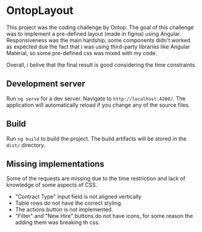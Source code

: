 # OntopLayout

This project was the coding challenge by Ontop. The goal of this challenge was to implement a pre-defined layout (made in figma) using Angular. Responsiveness was the main hardship, some components didn't worked as expected due the fact that i was using third-party libraries like Angular Material, so some pre-defined css was mixed with my code. 

Overall, i belive that the final result is good considering the time constraints. 

## Development server

Run `ng serve` for a dev server. Navigate to `http://localhost:4200/`. The application will automatically reload if you change any of the source files.

## Build

Run `ng build` to build the project. The build artifacts will be stored in the `dist/` directory.

## Missing implementations

Some of the requests are missing due to the time restriction and lack of knowledge of some aspects of CSS.

- "Contract Type" input field is not aligned vertically
- Table rows do not have the correct styling.
- The actions button is not implemented.
- "Filter" and "New Hire" buttons do not have icons, for some reason the adding them was breaking th css.



